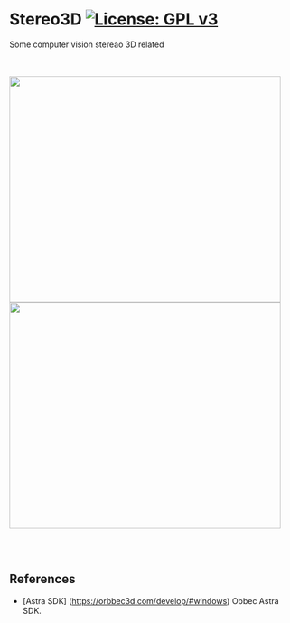 # Stereo3D [![License: GPL v3](https://img.shields.io/badge/License-GPLv3-blue.svg)](https://www.gnu.org/licenses/gpl-3.0)<br>
Some computer vision stereao 3D related


<br><br>
<img src="pic/Astra3D_Hand.gif" width=480 height=400/>
<img src="pic/Astra3D_Body.gif" width=480 height=400/>

<br><br>


## References
  - [Astra SDK] (https://orbbec3d.com/develop/#windows) Obbec Astra SDK.

